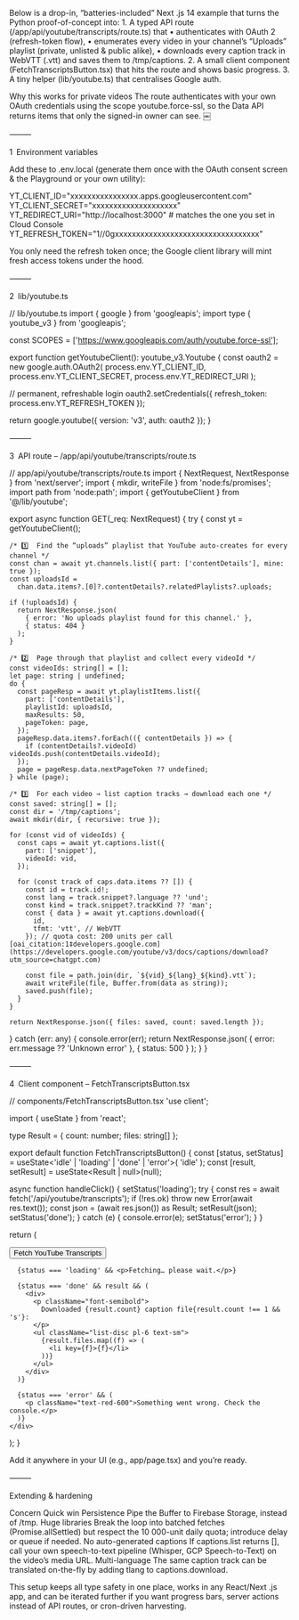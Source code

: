 Below is a drop-in, “batteries-included” Next .js 14 example that turns the Python proof-of-concept into:
	1.	A typed API route (/app/api/youtube/transcripts/route.ts) that
	•	authenticates with OAuth 2 (refresh-token flow),
	•	enumerates every video in your channel’s “Uploads” playlist (private, unlisted & public alike),
	•	downloads every caption track in WebVTT (.vtt) and saves them to /tmp/captions.
	2.	A small client component (FetchTranscriptsButton.tsx) that hits the route and shows basic progress.
	3.	A tiny helper (lib/youtube.ts) that centralises Google auth.

Why this works for private videos
The route authenticates with your own OAuth credentials using the scope youtube.force-ssl, so the Data API returns items that only the signed-in owner can see.  ￼

⸻

1 Environment variables

Add these to .env.local (generate them once with the OAuth consent screen & the Playground or your own utility):

YT_CLIENT_ID="xxxxxxxxxxxxxxxx.apps.googleusercontent.com"
YT_CLIENT_SECRET="xxxxxxxxxxxxxxxxxxxx"
YT_REDIRECT_URI="http://localhost:3000"   # matches the one you set in Cloud Console
YT_REFRESH_TOKEN="1//0gxxxxxxxxxxxxxxxxxxxxxxxxxxxxxxxxxx"

You only need the refresh token once; the Google client library will mint fresh access tokens under the hood.

⸻

2 lib/youtube.ts

// lib/youtube.ts
import { google } from 'googleapis';
import type { youtube_v3 } from 'googleapis';

const SCOPES = ['https://www.googleapis.com/auth/youtube.force-ssl'];

export function getYoutubeClient(): youtube_v3.Youtube {
  const oauth2 = new google.auth.OAuth2(
    process.env.YT_CLIENT_ID,
    process.env.YT_CLIENT_SECRET,
    process.env.YT_REDIRECT_URI
  );

  // permanent, refreshable login
  oauth2.setCredentials({ refresh_token: process.env.YT_REFRESH_TOKEN });

  return google.youtube({ version: 'v3', auth: oauth2 });
}


⸻

3 API route – /app/api/youtube/transcripts/route.ts

// app/api/youtube/transcripts/route.ts
import { NextRequest, NextResponse } from 'next/server';
import { mkdir, writeFile } from 'node:fs/promises';
import path from 'node:path';
import { getYoutubeClient } from '@/lib/youtube';

export async function GET(_req: NextRequest) {
  try {
    const yt = getYoutubeClient();

    /* 1️⃣  Find the “uploads” playlist that YouTube auto-creates for every channel */
    const chan = await yt.channels.list({ part: ['contentDetails'], mine: true });
    const uploadsId =
      chan.data.items?.[0]?.contentDetails?.relatedPlaylists?.uploads;

    if (!uploadsId) {
      return NextResponse.json(
        { error: 'No uploads playlist found for this channel.' },
        { status: 404 }
      );
    }

    /* 2️⃣  Page through that playlist and collect every videoId */
    const videoIds: string[] = [];
    let page: string | undefined;
    do {
      const pageResp = await yt.playlistItems.list({
        part: ['contentDetails'],
        playlistId: uploadsId,
        maxResults: 50,
        pageToken: page,
      });
      pageResp.data.items?.forEach(({ contentDetails }) => {
        if (contentDetails?.videoId) videoIds.push(contentDetails.videoId);
      });
      page = pageResp.data.nextPageToken ?? undefined;
    } while (page);

    /* 3️⃣  For each video → list caption tracks → download each one */
    const saved: string[] = [];
    const dir = '/tmp/captions';
    await mkdir(dir, { recursive: true });

    for (const vid of videoIds) {
      const caps = await yt.captions.list({
        part: ['snippet'],
        videoId: vid,
      });

      for (const track of caps.data.items ?? []) {
        const id = track.id!;
        const lang = track.snippet?.language ?? 'und';
        const kind = track.snippet?.trackKind ?? 'man';
        const { data } = await yt.captions.download({
          id,
          tfmt: 'vtt', // WebVTT
        }); // quota cost: 200 units per call  [oai_citation:1‡developers.google.com](https://developers.google.com/youtube/v3/docs/captions/download?utm_source=chatgpt.com)

        const file = path.join(dir, `${vid}_${lang}_${kind}.vtt`);
        await writeFile(file, Buffer.from(data as string));
        saved.push(file);
      }
    }

    return NextResponse.json({ files: saved, count: saved.length });
  } catch (err: any) {
    console.error(err);
    return NextResponse.json(
      { error: err.message ?? 'Unknown error' },
      { status: 500 }
    );
  }
}


⸻

4 Client component – FetchTranscriptsButton.tsx

// components/FetchTranscriptsButton.tsx
'use client';

import { useState } from 'react';

type Result = { count: number; files: string[] };

export default function FetchTranscriptsButton() {
  const [status, setStatus] = useState<'idle' | 'loading' | 'done' | 'error'>(
    'idle'
  );
  const [result, setResult] = useState<Result | null>(null);

  async function handleClick() {
    setStatus('loading');
    try {
      const res = await fetch('/api/youtube/transcripts');
      if (!res.ok) throw new Error(await res.text());
      const json = (await res.json()) as Result;
      setResult(json);
      setStatus('done');
    } catch (e) {
      console.error(e);
      setStatus('error');
    }
  }

  return (
    <div className="space-y-4">
      <button
        onClick={handleClick}
        className="rounded bg-blue-600 px-4 py-2 text-white shadow"
      >
        Fetch YouTube Transcripts
      </button>

      {status === 'loading' && <p>Fetching… please wait.</p>}

      {status === 'done' && result && (
        <div>
          <p className="font-semibold">
            Downloaded {result.count} caption file{result.count !== 1 && 's'}:
          </p>
          <ul className="list-disc pl-6 text-sm">
            {result.files.map((f) => (
              <li key={f}>{f}</li>
            ))}
          </ul>
        </div>
      )}

      {status === 'error' && (
        <p className="text-red-600">Something went wrong. Check the console.</p>
      )}
    </div>
  );
}

Add it anywhere in your UI (e.g., app/page.tsx) and you’re ready.

⸻

Extending & hardening

Concern	Quick win
Persistence	Pipe the Buffer to Firebase Storage, instead of /tmp.
Huge libraries	Break the loop into batched fetches (Promise.allSettled) but respect the 10 000-unit daily quota; introduce delay or queue if needed.
No auto-generated captions	If captions.list returns [], call your own speech-to-text pipeline (Whisper, GCP Speech-to-Text) on the video’s media URL.
Multi-language	The same caption track can be translated on-the-fly by adding tlang to captions.download.

This setup keeps all type safety in one place, works in any React/Next .js app, and can be iterated further if you want progress bars, server actions instead of API routes, or cron-driven harvesting.